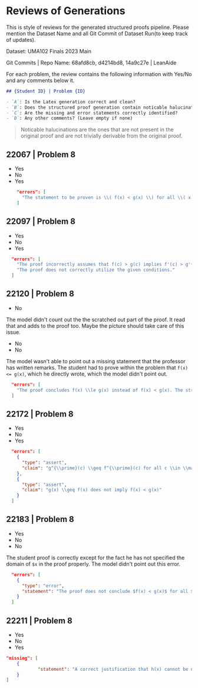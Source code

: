 # Reviews of Generations

This is style of reviews for the generated structured proofs pipeline. Please mention the Dataset Name and all Git Commit of Dataset Run(to keep track of updates).

Dataset: UMA102 Finals 2023 Main

Git Commits | Repo Name: 68afd8cb, d4214bd8, 14a9c27e | LeanAide

For each problem, the review contains the following information with Yes/No and any comments below it.

```markdown
## {Student ID} | Problem {ID}

- `A`: Is the Latex generation correct and clean?
- `B`: Does the structured proof generation contain noticable halucinations?
- `C`: Are the missing and error statements correctly identified?
- `D`: Any other comments? (Leave empty if none)
```

> Noticable halucinations are the ones that are not present in the original proof and are not trivially derivable from the original proof.

## 22067 | Problem 8

- Yes
- No
- Yes

```json
    "errors": [
      "The statement to be proven is \\( f(x) < g(x) \\) for all \\( x \\geq 0 \\), but the proof shows \\( f(x) \\leq g(x) \\)."
    ]
```

## 22097 | Problem 8

- Yes
- No
- Yes

```json
  "errors": [
    "The proof incorrectly assumes that f(c) > g(c) implies f'(c) > g'(c).",
    "The proof does not correctly utilize the given conditions."
  ]
```

## 22120 | Problem 8

- No

The model didn't count out the the scratched out part of the proof. It read that and adds to the proof too. Maybe the picture should take care of this issue.

- No
- No

The model wasn't able to point out a missing statement that the professor has written remarks. The student had to prove within the problem that `f(x)<= g(x)`, which he directly wrote, which the model didn't point out.

```json
  "errors": [
    "The proof concludes f(x) \\le g(x) instead of f(x) < g(x). The strict inequality is not justified by the given argument."
  ]
```

## 22172 | Problem 8

- Yes
- No
- Yes

```json
  "errors": [
    {
      "type": "assert",
      "claim": "g^{\\prime}(c) \\geq f^{\\prime}(c) for all c \\in \\mathbb{R} is incorrectly inferred"
    },
    {
      "type": "assert",
      "claim": "g(x) \\geq f(x) does not imply f(x) < g(x)"
    }
  ]
```

## 22183 | Problem 8

- Yes
- No
- No

The student proof is correctly except for the fact he has not specified the domain of `$x` in the proof properly. The model didn't point out this error.

```json
  "errors": [
    {
      "type": "error",
      "statement": "The proof does not conclude $f(x) < g(x)$ for all $x \\geq 0$ but only shows $f(a) \\leq g(a)$."
    }
  ]
```

## 22211 | Problem 8

- Yes
- No
- Yes

```json
"missing": [
    {
            "statement": "A correct justification that h(x) cannot be negative for any x > 0, possibly involving a different approach or additional assumptions."
    }
]
```
